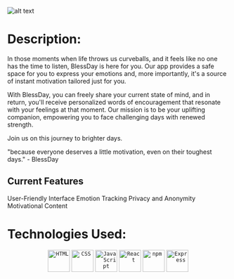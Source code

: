 ![alt text](https://www.littleflower.org/wp-content/uploads/2021/02/tile-image-scripture.jpg) 
<h1>Description:</h1>
In those moments when life throws us curveballs, and it feels like no one has the time to listen, BlessDay is here for you. Our app provides a safe space for you to express your emotions and, more importantly, it's a source of instant motivation tailored just for you. 

With BlessDay, you can freely share your current state of mind, and in return, you'll receive personalized words of encouragement that resonate with your feelings at that moment. Our mission is to be your uplifting companion, empowering you to face challenging days with renewed strength.

Join us on this journey to brighter days. 

"because everyone deserves a little motivation, even on their toughest days." - BlessDay

<h2>Current Features</h2>
User-Friendly Interface
Emotion Tracking
Privacy and Anonymity
Motivational Content

<h1>Technologies Used: </h1>
<div align="center">
	<code><img width="50" src="https://user-images.githubusercontent.com/25181517/192158954-f88b5814-d510-4564-b285-dff7d6400dad.png" alt="HTML" title="HTML"/></code>
	<code><img width="50" src="https://user-images.githubusercontent.com/25181517/183898674-75a4a1b1-f960-4ea9-abcb-637170a00a75.png" alt="CSS" title="CSS"/></code>
	<code><img width="50" src="https://user-images.githubusercontent.com/25181517/117447155-6a868a00-af3d-11eb-9cfe-245df15c9f3f.png" alt="JavaScript" title="JavaScript"/></code>
	<code><img width="50" src="https://user-images.githubusercontent.com/25181517/183897015-94a058a6-b86e-4e42-a37f-bf92061753e5.png" alt="React" title="React"/></code>
	<code><img width="50" src="https://user-images.githubusercontent.com/25181517/121401671-49102800-c959-11eb-9f6f-74d49a5e1774.png" alt="npm" title="npm"/></code>
	<code><img width="50" src="https://user-images.githubusercontent.com/25181517/183859966-a3462d8d-1bc7-4880-b353-e2cbed900ed6.png" alt="Express" title="Express"/></code>
</div>



